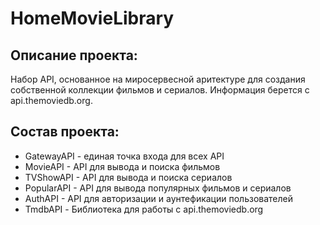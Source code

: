 # HomeMovieLibrary

## Описание проекта:
Набор API, основанное на миросервесной аритектуре для создания собственной коллекции фильмов и сериалов. Информация берется с api.themoviedb.org.

## Состав проекта:
* GatewayAPI - единая точка входа для всех API
* MovieAPI - API для вывода и поиска фильмов
* TVShowAPI - API для вывода и поиска сериалов
* PopularAPI - API для вывода популярных фильмов и сериалов
* AuthAPI - API для авторизации и аунтефикации пользователей
* TmdbAPI - Библиотека для работы с api.themoviedb.org
